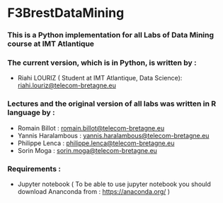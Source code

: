 # F3BrestDataMining
### This is a Python implementation for all Labs of Data Mining course at IMT Atlantique
### The current version, which is in Python, is written by :
* Riahi LOURIZ ( Student at IMT Atlantique, Data Science): riahi.louriz@telecom-bretagne.eu
### Lectures and  the original version of all labs was written in R language by :
* Romain Billot : romain.billot@telecom-bretagne.eu
* Yannis Haralambous : yannis.haralambous@telecom-bretagne.eu
* Philippe Lenca : philippe.lenca@telecom-bretagne.eu
* Sorin Moga : sorin.moga@telecom-bretagne.eu



### Requirements :
* Jupyter notebook ( To be able to use jupyter notebook you should download Ananconda from : https://anaconda.org/ ) 
